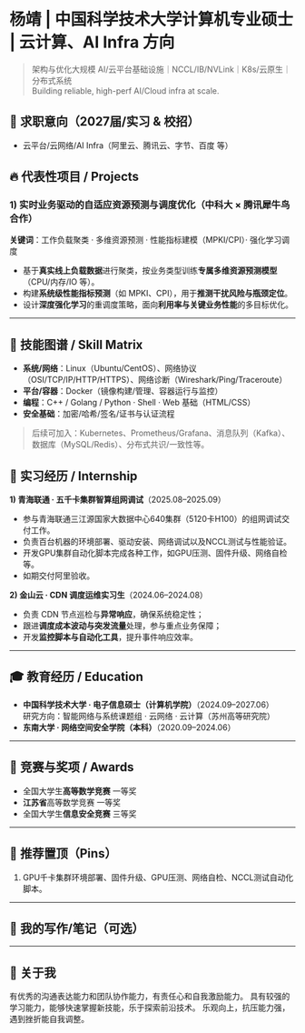 # 杨靖 | 中国科学技术大学计算机专业硕士 | 云计算、AI Infra 方向

> 架构与优化大规模 AI/云平台基础设施｜NCCL/IB/NVLink｜K8s/云原生｜分布式系统  
> Building reliable, high-perf AI/Cloud infra at scale. 

## 🎯 求职意向（2027届/实习 & 校招）
- 云平台/云网络/AI Infra（阿里云、腾讯云、字节、百度 等）


## 🔥 代表性项目 / Projects
### 1) 实时业务驱动的自适应资源预测与调度优化（中科大 × 腾讯犀牛鸟合作）
**关键词**：工作负载聚类 · 多维资源预测 · 性能指标建模（MPKI/CPI）· 强化学习调度  
- 基于**真实线上负载数据**进行聚类，按业务类型训练**专属多维资源预测模型**（CPU/内存/IO 等）。  
- 构建**系统级性能指标预测**（如 MPKI、CPI），用于**推测干扰风险与瓶颈定位**。  
- 设计**深度强化学习**的重调度策略，面向**利用率与关键业务性能**的多目标优化。  


---

## 🧠 技能图谱 / Skill Matrix
- **系统/网络**：Linux（Ubuntu/CentOS）、网络协议（OSI/TCP/IP/HTTP/HTTPS）、网络诊断（Wireshark/Ping/Traceroute）  
- **平台/容器**：Docker（镜像构建/管理、容器运行与监控）  
- **编程**：C++ / Golang / Python · Shell · Web 基础（HTML/CSS）  
- **安全基础**：加密/哈希/签名/证书与认证流程  

> 后续可加入：Kubernetes、Prometheus/Grafana、消息队列（Kafka）、数据库（MySQL/Redis）、分布式共识/一致性等。



## 🧪 实习经历 / Internship

**1) 青海联通 · 五千卡集群智算组网调试**（2025.08–2025.09）  
- 参与青海联通三江源国家大数据中心640集群（5120卡H100）的组网调试交付工作。
- 负责百台机器的环境部署、驱动安装、网络调试以及NCCL测试与性能验证。
- 开发GPU集群自动化脚本完成各种工作，如GPU压测、固件升级、网络自检等。
- 如期交付阿里验收。



**2) 金山云 · CDN 调度运维实习生**（2024.06–2024.08）  
- 负责 CDN 节点巡检与**异常响应**，确保系统稳定性；  
- 跟进**调度成本波动与突发流量**处理，参与重点业务保障；  
- 开发**监控脚本与自动化工具**，提升事件响应效率。  


---

## 🎓 教育经历 / Education
- **中国科学技术大学 · 电子信息硕士（计算机学院）**（2024.09–2027.06）  
  研究方向：智能网络与系统课题组 · 云网络 · 云计算（苏州高等研究院）
- **东南大学 · 网络空间安全学院（本科）**（2020.09–2024.06）  
---

## 🏅 竞赛与奖项 / Awards
- 全国大学生**高等数学竞赛** 一等奖  
- **江苏省**高等数学竞赛 一等奖  
- 全国大学生**信息安全竞赛** 三等奖

---

## 📌 推荐置顶（Pins）
1. GPU千卡集群环境部署、固件升级、GPU压测、网络自检、NCCL测试自动化脚本。


---

## 📝 我的写作/笔记（可选）


---

## 💬 关于我
有优秀的沟通表达能力和团队协作能力，有责任心和自我激励能力。
具有较强的学习能力，能够快速掌握新技能，乐于探索前沿技术。
乐观向上，抗压能力强，遇到挫折能自我调整。


